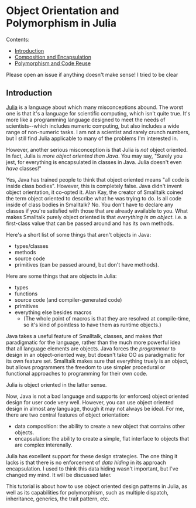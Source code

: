 # Object Orientation and Polymorphism in Julia

Contents:

- [Introduction](README.md)
- [Composition and Encapsulation](./comp-and-encap.ipynb)
- [Polymorphism and Code Reuse](./polymorphism.ipynb)

Please open an issue if anything doesn't make sense! I tried to be clear

## Introduction

[Julia](https://julialang.org/) is a language about which many
misconceptions abound. The worst one is that it's a language for
scientific computing, which isn't quite true. It's more like a
programming language designed to meet the needs of scientists--which
includes numeric computing, but also includes a wide range of
non-numeric tasks. I am not a scientist and rarely crunch numbers, but
I still find Julia applicable to many of the problems I'm interested
in.

However, another serious misconception is that Julia is *not* object
oriented. In fact, Julia is *more object oriented than Java*. You may
say, "Surely you jest, for everything is encapsulated in classes in
Java. Julia doesn't even *have* classes!"

Yes, Java has trained people to think that object oriented means "all
code is inside class bodies". However, this is completely false. Java
didn't invent object orientation, it co-opted it. Alan Kay, the
creator of Smalltalk coined the term object oriented to describe what
he was trying to do. Is all code inside of class bodies in Smalltalk?
No. You don't have to declare any classes if you're satisfied with
those that are already available to you. What makes Smalltalk purely
object oriented is that *everything is an object*. i.e. a first-class
value that can be passed around and has its own methods.

Here's a short list of some things that aren't objects in Java:

- types/classes
- methods
- source code
- primitives (can be passed around, but don't have methods).

Here are some things that are objects in Julia:

- types
- functions
- source code (and compiler-generated code)
- primitives
- everything else besides macros
  - (The whole point of macros is that they are resolved at
    compile-time, so it's kind of pointless to have them as runtime
    objects.)

Java takes a useful feature of Smalltalk, classes, and makes *that*
paradigmatic for the language, rather than the much more powerful idea
that all language elements are objects. Java forces the *programmer*
to design in an object-oriented way, but doesn't take OO as
paradigmatic for its own feature set. Smalltalk makes sure that
everything truely is an object, but allows programmers the freedom to
use simpler procedural or functional approaches to programming for
their own code.

Julia is object oriented in the latter sense.

Now, Java is not a bad language and supports (or enforces) object
oriented design for user code very well. However, you can use object
oriented design in almost any language, though it may not always be
ideal. For me, there are two central features of object orientation:

- data composition: the ability to create a new object that contains
  other objects.
- encapsulation: the ability to create a simple, flat interface to
  objects that are complex interenally.

Julia has excellent support for these design strategies. The one thing
it lacks is that there is no enforcement of *data hiding* in its
approach encapsulation. I used to think this data hiding wasn't
important, but I've changed my mind. It will be discussed later.

This tutorial is about how to use object oriented design patterns in
Julia, as well as its capabilities for polymorphism, such as multiple
dispatch, inheritance, generics, the trait pattern, etc.
